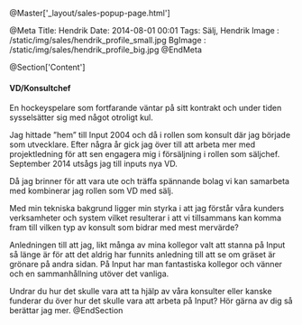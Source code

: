 @Master['_layout/sales-popup-page.html'] 

@Meta
Title: Hendrik
Date: 2014-08-01 00:01
Tags: Sälj, Hendrik
Image : /static/img/sales/hendrik_profile_small.jpg
BgImage : /static/img/sales/hendrik_profile_big.jpg
@EndMeta

@Section['Content']
#### VD/Konsultchef
En hockeyspelare som fortfarande väntar på sitt kontrakt och under tiden sysselsätter sig med något otroligt kul.

Jag hittade ”hem” till Input 2004 och då i rollen som konsult där jag började som utvecklare. Efter några år gick jag över till att arbeta mer med projektledning för att sen engagera mig i försäljning i rollen som säljchef. September 2014 utsågs jag till inputs nya VD. 

Då jag brinner för att vara ute och träffa spännande bolag vi kan samarbeta med kombinerar jag rollen som VD med sälj. 

Med min tekniska bakgrund ligger min styrka i att jag förstår våra kunders verksamheter och system vilket resulterar i att vi tillsammans kan komma fram till vilken typ av konsult som bidrar med mest mervärde?

Anledningen till att jag, likt många av mina kollegor valt att stanna på Input så länge är för att det aldrig har funnits anledning till att se om gräset är grönare på andra sidan. På Input har man fantastiska kollegor och vänner och en sammanhållning utöver det vanliga.

Undrar du hur det skulle vara att ta hjälp av våra konsulter eller kanske funderar du över hur det skulle vara att arbeta på Input? Hör gärna av dig så berättar jag mer.
@EndSection
